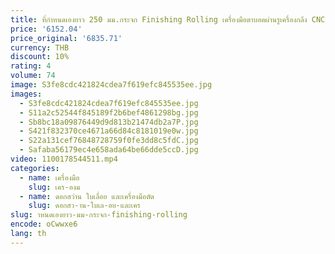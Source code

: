 ```yaml
---
title: ที่กําหนดเองยาว 250 มม.กระจก Finishing Rolling เครื่องมือตาบอดผ่านรูเครื่องกลึง CNC ชิปถอด Roller CUTTER
price: '6152.04'
price_original: '6835.71'
currency: THB
discount: 10%
rating: 4
volume: 74
image: S3fe8cdc421824cdea7f619efc845535ee.jpg
images:
  - S3fe8cdc421824cdea7f619efc845535ee.jpg
  - S11a2c52544f845189f2b6bef4861298bg.jpg
  - Sb8bc18a09876449d9d813b21474db2a7P.jpg
  - S421f832370ce4671a66d84c8181019e0w.jpg
  - S22a131cef76848728759f0fe3dd8c5fdC.jpg
  - Safaba56179ec4e658ada64be66dde5ccD.jpg
video: 1100178544511.mp4
categories:
  - name: เครื่องมือ
    slug: เคร-องม
  - name: ดอกสว่าน ใบเลื่อย และเครื่องมือตัด
    slug: ดอกสว-าน-ใบเล-อย-และเคร
slug: าหนดเองยาว-มม-กระจก-finishing-rolling
encode: oCwwxe6
lang: th
---
```

  
